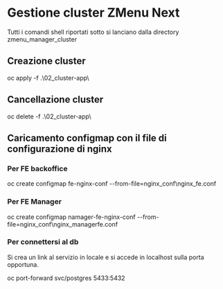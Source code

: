 # Gestione cluster ZMenu Next

Tutti i comandi shell riportati sotto si lanciano dalla directory zmenu_manager_cluster

## Creazione cluster

oc apply -f .\02_cluster-app\

## Cancellazione cluster

oc delete -f .\02_cluster-app\

## Caricamento configmap con il file di configurazione di nginx

### Per FE backoffice

oc create configmap fe-nginx-conf --from-file=nginx_conf\nginx_fe.conf

### Per FE Manager

oc create configmap namager-fe-nginx-conf --from-file=nginx_conf\nginx_managerfe.conf

### Per connettersi al db

Si crea un link al servizio in locale e si accede in localhost sulla porta opportuna.

oc port-forward svc/postgres 5433:5432
